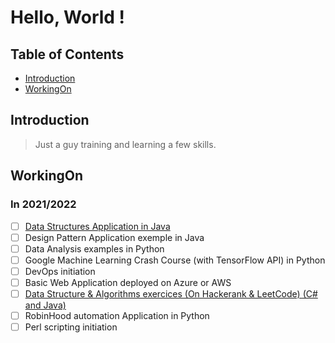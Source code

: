 <!-- 
Here are some ideas to get you started:

- 🔭 I’m currently working on ...
- 🌱 I’m currently learning ...
- 👯 I’m looking to collaborate on ...
- 🤔 I’m looking for help with ...
- 💬 Ask me about ...
- 📫 How to reach me: ...
- 😄 Pronouns: ...
- ⚡ Fun fact: ...
-->

# Hello, World !

## Table of Contents
* [Introduction](#introduction)
* [WorkingOn](#WorkingOn)
## Introduction
> Just a guy training and learning a few skills.
## WorkingOn
### In 2021/2022
- [ ] [Data Structures Application in Java](https://github.com/DanyOlous/practice-DSA)
- [ ] Design Pattern Application exemple in Java
- [ ] Data Analysis examples in Python
- [ ] Google Machine Learning Crash Course (with TensorFlow API) in Python
- [ ] DevOps initiation
- [ ] Basic Web Application deployed on Azure or AWS
- [ ] [Data Structure & Algorithms exercices (On Hackerank & LeetCode) (C# and Java)](https://github.com/DanyOlous/HackerRank-LeetCode)
- [ ] RobinHood automation Application in Python
- [ ] Perl scripting initiation
